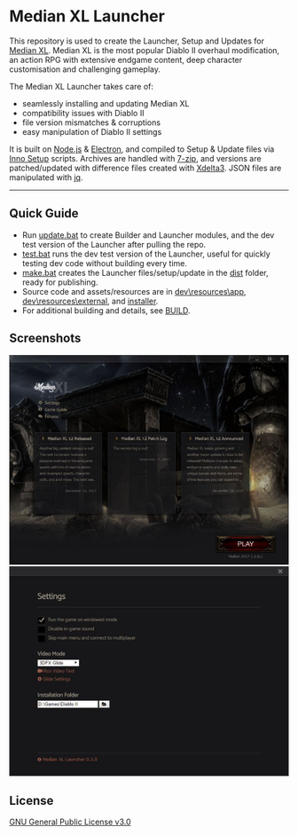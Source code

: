 # Median XL Launcher

This repository is used to create the Launcher, Setup and Updates for [Median XL](https://www.median-xl.com/). Median XL is the most popular Diablo II overhaul modification, an action RPG with extensive endgame content, deep character customisation and challenging gameplay.

The Median XL Launcher takes care of:
* seamlessly installing and updating Median XL
* compatibility issues with Diablo II
* file version mismatches & corruptions
* easy manipulation of Diablo II settings

It is built on [Node.js](https://nodejs.org/) & [Electron](https://electronjs.org/), and compiled to Setup & Update files via [Inno Setup](http://www.jrsoftware.org/isinfo.php) scripts. Archives are handled with [7-zip](https://www.7-zip.org/), and versions are patched/updated with difference files created with [Xdelta3](http://xdelta.org/). JSON files are manipulated with [jq](https://stedolan.github.io/jq/).

____

## Quick Guide

* Run [update.bat](update.bat) to create Builder and Launcher modules, and the dev test version of the Launcher after pulling the repo.
* [test.bat](test.bat) runs the dev test version of the Launcher, useful for quickly testing dev code without building every time.  
* [make.bat](make.bat) creates the Launcher files/setup/update in the [dist](dist) folder, ready for publishing.
* Source code and assets/resources are in [dev\resources\app](dev\resources\app), [dev\resources\external](dev\resources\external), and [installer](installer).  
* For additional building and details, see [BUILD](BUILD.md).

## Screenshots
![Median XL Launcher window screenshot](Screenshot.jpg "Median XL Launcher window screenshot")  
![Median XL Launcher settings window screenshot](Screenshot2.jpg "Median XL Launcher settings window screenshot")

## License
[GNU General Public License v3.0](LICENCE)